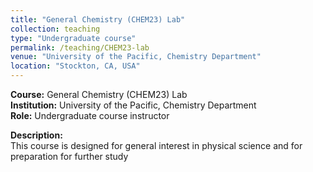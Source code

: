 ```yaml
---
title: "General Chemistry (CHEM23) Lab"
collection: teaching
type: "Undergraduate course"
permalink: /teaching/CHEM23-lab
venue: "University of the Pacific, Chemistry Department"
location: "Stockton, CA, USA"
---
```


**Course:** General Chemistry (CHEM23) Lab  
**Institution:** University of the Pacific, Chemistry Department  
**Role:** Undergraduate course instructor

**Description:**  
This course is designed for general interest in physical science and for preparation for further study